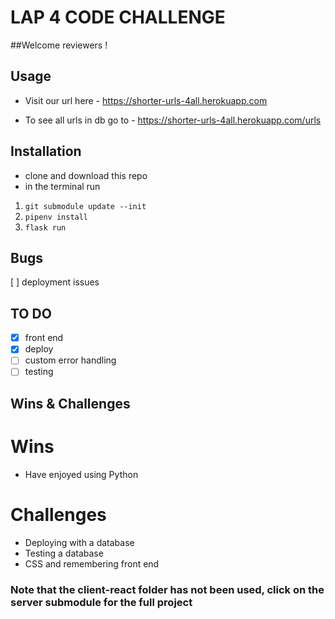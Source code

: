 # LAP 4 CODE CHALLENGE

##Welcome reviewers !

## Usage
- Visit our url here - https://shorter-urls-4all.herokuapp.com

- To see all urls in db go to -  https://shorter-urls-4all.herokuapp.com/urls

## Installation
- clone and download this repo
- in the terminal run
1. ```git submodule update --init```
2. ``` pipenv install ```
3. ```flask run```

## Bugs
[ ] deployment issues 

## TO DO
- [x] front end
- [x] deploy
- [ ] custom error handling
- [ ] testing

## Wins & Challenges
# Wins
- Have enjoyed using Python

# Challenges
- Deploying with a database
- Testing a database
- CSS and remembering front end



### Note that the client-react folder has not been used, click on the server submodule for the full project
